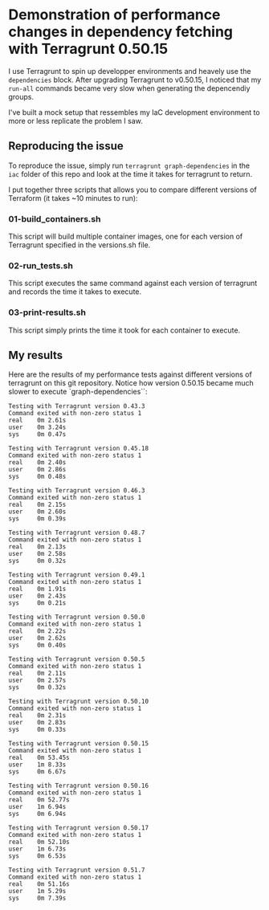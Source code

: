 # Demonstration of performance changes in dependency fetching with Terragrunt 0.50.15

I use Terragrunt to spin up developper environments and heavely use the `dependencies` block.  After upgrading Terragrunt to v0.50.15, I noticed that my `run-all` commands became very slow when generating the depencendiy groups.


I've built a mock setup that ressembles my IaC development environment to more or less replicate the problem I saw.

## Reproducing the issue

To reproduce the issue, simply run `terragrunt graph-dependencies` in the `iac` folder of this repo and look at the time it takes for terragrunt to return.

I put together three scripts that allows you to compare different versions of Terraform (it takes ~10 minutes to run):

### 01-build_containers.sh
This script will build multiple container images, one for each version of Terragrunt specified in the versions.sh file.

### 02-run_tests.sh
This script executes the same command against each version of terragrunt and records the time it takes to execute.

### 03-print-results.sh
This script simply prints the time it took for each container to execute.

## My results
Here are the results of my performance tests against different versions of terragrunt on this git repository. Notice how version 0.50.15 became much slower to execute `graph-dependencies``:

```
Testing with Terragrunt version 0.43.3
Command exited with non-zero status 1
real    0m 2.61s
user    0m 3.24s
sys     0m 0.47s

Testing with Terragrunt version 0.45.18
Command exited with non-zero status 1
real    0m 2.40s
user    0m 2.86s
sys     0m 0.48s

Testing with Terragrunt version 0.46.3
Command exited with non-zero status 1
real    0m 2.15s
user    0m 2.60s
sys     0m 0.39s

Testing with Terragrunt version 0.48.7
Command exited with non-zero status 1
real    0m 2.13s
user    0m 2.58s
sys     0m 0.32s

Testing with Terragrunt version 0.49.1
Command exited with non-zero status 1
real    0m 1.91s
user    0m 2.43s
sys     0m 0.21s

Testing with Terragrunt version 0.50.0
Command exited with non-zero status 1
real    0m 2.22s
user    0m 2.62s
sys     0m 0.40s

Testing with Terragrunt version 0.50.5
Command exited with non-zero status 1
real    0m 2.11s
user    0m 2.57s
sys     0m 0.32s

Testing with Terragrunt version 0.50.10
Command exited with non-zero status 1
real    0m 2.31s
user    0m 2.83s
sys     0m 0.33s

Testing with Terragrunt version 0.50.15
Command exited with non-zero status 1
real    0m 53.45s
user    1m 8.33s
sys     0m 6.67s

Testing with Terragrunt version 0.50.16
Command exited with non-zero status 1
real    0m 52.77s
user    1m 6.94s
sys     0m 6.94s

Testing with Terragrunt version 0.50.17
Command exited with non-zero status 1
real    0m 52.10s
user    1m 6.73s
sys     0m 6.53s

Testing with Terragrunt version 0.51.7
Command exited with non-zero status 1
real    0m 51.16s
user    1m 5.29s
sys     0m 7.39s
```